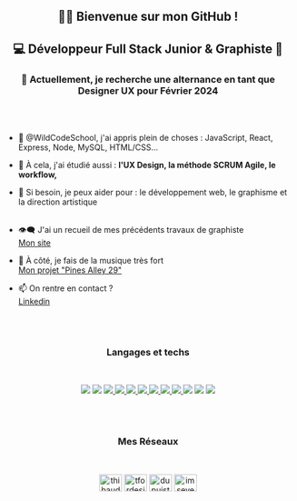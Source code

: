 <h2 align="center">👋🏻  Bienvenue sur mon GitHub !</h2>
<h2 align="center">💻 Développeur Full Stack Junior & Graphiste 🎨</h2>

<h3 align="center">🔭 Actuellement, je recherche une alternance en tant que Designer UX pour Février 2024</h3>
<br/><br/>

- 🌱 @WildCodeSchool, j'ai appris plein de choses : JavaScript, React, Express, Node, MySQL, HTML/CSS...

- 💬 À cela, j'ai étudié aussi : **l'UX Design, la méthode SCRUM Agile, le workflow,**

- 🤝 Si besoin, je peux aider pour : le développement web, le graphisme et la direction artistique <br/><br/>

- 👁‍🗨 J'ai un recueil de mes précédents travaux de graphiste <br/>[Mon site](https://www.dupuisthibaud.com/)

- 🎵 À côté, je fais de la musique très fort<br/> [Mon projet "Pines Alley 29"](https://linktr.ee/pinesalley29)

- 📫 On rentre en contact ? <br/>[Linkedin](https://www.linkedin.com/in/thibauddupuis/)

<br/><br/>



<h3 align="center">Langages et techs</h3><br/>
<p align="center"> 

   <a href="https://developer.mozilla.org/en-US/docs/Web/JavaScript" target="_blank" rel="noreferrer">
    <img src="https://img.shields.io/badge/-Javascript-F7DF1E?logo=javascript&logoColor=white&style=flat"/></a>
    
  <a href="https://reactjs.org/" target="_blank" rel="noreferrer">
    <img src="https://img.shields.io/badge/-ReactJs-61DAFB?logo=react&logoColor=white&style=flat"/></a>

<a href="https://www.w3.org/html/" target="_blank" rel="noreferrer"> 
      <img src="https://img.shields.io/badge/-HTML5-E34F26?logo=html5&logoColor=white&style=flat"/> </a> 

<a href="https://www.w3schools.com/css/" target="_blank" rel="noreferrer"> 
  <img src="https://img.shields.io/badge/-CSS3-1572B6?logo=css3&logoColor=white&style=flat"/> </a> 

  
  <a href="https://expressjs.com" target="_blank" rel="noreferrer"> 
   <img src="https://img.shields.io/badge/-Express.Js-000000?logo=express&logoColor=white&style=flat"/> </a>
   
<a href="https://www.photoshop.com/en" target="_blank" rel="noreferrer"> 
       <img src="https://img.shields.io/badge/-Photoshop-31A8FF?logo=adobephotoshop&logoColor=white&style=flat"/> </a> 
     
<a href="https://www.adobe.com/in/products/illustrator.html" target="_blank" rel="noreferrer">
<img src="https://img.shields.io/badge/-Illustrator-FF9A00?logo=adobeillustrator&logoColor=white&style=flat"/> </a> 
      
<a href="https://www.figma.com/" target="_blank" rel="noreferrer"> 
      <img src="https://img.shields.io/badge/-Figma-F24E1E?logo=figma&logoColor=white&style=flat"/> </a>
      <a href="https://www.mysql.com/" target="_blank" rel="noreferrer">
<img src="https://img.shields.io/badge/-MySQL-4479A1?logo=mysql&logoColor=white&style=flat"/> </a> 
       
<a href="https://nodejs.org" target="_blank" rel="noreferrer"> 
       <img src="https://img.shields.io/badge/-Node.Js-339933?logo=node.js&logoColor=white&style=flat"/></a>
      
 <a href="https://postman.com" target="_blank" rel="noreferrer"> 
 <img src="https://img.shields.io/badge/-Postman-FF6C37?logo=postman&logoColor=white&style=flat"/></a>  
 
<a href="https://git-scm.com/" target="_blank" rel="noreferrer"> 
      <img src="https://img.shields.io/badge/-Git-F05032?logo=git&logoColor=white&style=flat"/></a>  

<br/><br/>

<h3 align="center">Mes Réseaux</h3><br/>
<p align="center">
<a href="https://linkedin.com/in/thibauddupuis" target="blank"><img align="center" src="https://raw.githubusercontent.com/rahuldkjain/github-profile-readme-generator/master/src/images/icons/Social/linked-in-alt.svg" alt="thibauddupuis" height="30" width="40" /></a>
<a href="https://instagram.com/tfordesign" target="blank"><img align="center" src="https://raw.githubusercontent.com/rahuldkjain/github-profile-readme-generator/master/src/images/icons/Social/instagram.svg" alt="tfordesign" height="30" width="40" /></a>
<a href="https://www.behance.net/dupuisthibaud" target="blank"><img align="center" src="https://raw.githubusercontent.com/rahuldkjain/github-profile-readme-generator/master/src/images/icons/Social/behance.svg" alt="dupuisthibaud" height="30" width="40" /></a>
<a href="https://discord.gg/imseye" target="blank"><img align="center" src="https://raw.githubusercontent.com/rahuldkjain/github-profile-readme-generator/master/src/images/icons/Social/discord.svg" alt="imseye" height="30" width="40" /></a>
</p>

<br/>

